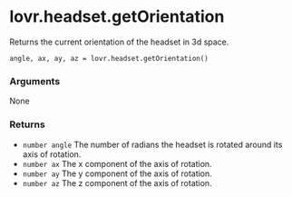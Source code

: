 <!--
category: reference
-->

lovr.headset.getOrientation
===

Returns the current orientation of the headset in 3d space.

    angle, ax, ay, az = lovr.headset.getOrientation()

### Arguments

None

### Returns

- `number angle` The number of radians the headset is rotated around its axis of rotation.
- `number ax` The x component of the axis of rotation.
- `number ay` The y component of the axis of rotation.
- `number az` The z component of the axis of rotation.
